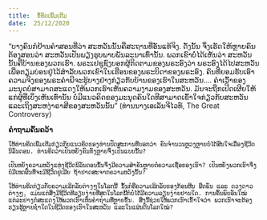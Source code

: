 ```yaml
---
title:  ຂໍ້ຄິດເພີ່ມເຕີມ
date:  25/12/2020
---
```


“ບາງຄົນກໍຢ້ານຄຳສອນທີ່ວ່າ ສະຫວັນນັ້ນຄືສະຖານທີ່ອັນແທ້ຈິງ. ດັ່ງນັ້ນ ຈຶ່ງເຮັດໃຫ້ຫຼາຍຄົນຕ້ອງສອນວ່າ ສະຫວັນເປັນພຽງຮູບພາບພັນລະນາເທົ່ານັ້ນ. ພວກເຂົາບໍ່ໄດ້ເຫັນວ່າ ສະຫວັນນັ້ນຄືບ້ານຂອງພວກເຮົາ. ພຣະເຢຊູຊົງບອກຜູ້ຕິດຕາມຂອງພຣະອົງວ່າ ພຣະອົງໄດ້ໄປສະຫວັນເພື່ອຕຽມບ່ອນຢູ່ໄວ້ສຳລັບພວກເຂົາໃນເຮືອນຂອງພຣະບິດາຂອງພຣະອົງ. ຄົນທີ່ຍອມຮັບເອົາຄວາມຈິງຂອງພຣະຄຳພີຈະຮູ້ບາງຢ່າງກ່ຽວກັບບ້ານຂອງເຮົາໃນສະຫວັນ.... ຄຳເວົ້າຂອງມະນຸດບໍ່ສາມາດສະແດງໃຫ້ພວກເຮົາເຫັນຄວາມງາມຂອງສະຫວັນ. ມັນຈະຖືກເປີດເຜີຍໃຫ້ແກ່ຜູ້ທີ່ເບິ່ງເຫັນເທົ່ານັ້ນ ບໍ່ມີແນວຄິດຂອງມະນຸດຄົນໃດທີສາມາດເຂົ້າໃຈກ່ຽວກັບສະຫວັນແລະເຖິງສະຫງ່າຣາສີຂອງສະຫວັນນັ້ນ” (ທ່ານນາງເອເລັນຈີໄວທ໌, The Great Controversy)

**ຄຳຖາມຄົ້ນຄວ້າ**

`ໃຫ້ທ່ານຄິດເພີ່ມເຕີມກ່ຽວກັບແນວຄິດຂອງທ່ານປັດສະການທີ່ບອກວ່າ ຄົນຈຳນວນຫຼວງຫຼາຍບໍ່ໄດ້ສົນໃຈເລື່ອງຊີວິດນິລັນດອນ. ທ່ານຄິດວ່າເປັນຫຍັງຄົນທັງຫຼາຍຈຶ່ງເປັນແບບນັ້ນ?`

`ເປັນຫຍັງຄວາມຫວັງແຫ່ງຊີວິດນິລັນດອນນັ້ນຈຶ່ງມີຄວາມສຳຄັນຫຼາຍຕໍ່ຄວາມເຊື່ອຂອງເຮົາ? ເປັນຫຍັງພວກເຮົາຈຶ່ງບໍ່ມີເຫດຜົນທີ່ຈະມີຊີວິດຢູ່ເລີຍ ຖ້າປາດສະຈາກຄວາມຫວັງນັ້ນ?`

`ໃຫ້ທ່ານຄິດກ່ຽວກັບຄວາມເລິກລັບຕ່າງໆໃນໂລກນີ້ ນັ້ນກໍຄືຄວາມເລິກລັບຂອງກ້ອນຫີນ ພືດພັນ ແລະ ດວງດາວຕ່າງໆ. ແມ່ນແຕ່ສິ່ງມີຊີວິດທີລຽບງ່າຍທີ່ສຸດໃນໂລກນີ້ກໍບໍ່ໄດ້ມີຄວາມລຽບງ່າຍປານໃດ. ການຄົ້ນພົບອັນໃໝ່ແຕ່ລະຢ່າງກໍສະແດງໃຫ້ພວກເຮົາເຫັນຄຳຖາມທີ່ຫຼາຍຂຶ້ນ. ສິ່ງນີ້ຊ່ວຍໃຫ້ພວກເຮົາເຂົ້າໃຈວ່າ ພວກເຮົາຈະຕ້ອງຮຽນຮູ້ຫຼາຍຊໍ່າໃດໃນຊີວິດຂອງເຮົາໃນສະຫວັນ ແລະໃນແຜ່ນດິນໂລກໃໝ່?`